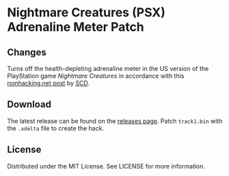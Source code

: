 # Nightmare Creatures (PSX) Adrenaline Meter Patch

## Changes
Turns off the health-depleting adrenaline meter
in the US version of the PlayStation game
*Nightmare Creatures*
in accordance with this
[romhacking.net post](https://www.romhacking.net/forum/index.php?msg=450122)
by
[SCD](https://www.romhacking.net/forum/index.php?action=profile;u=14265).

## Download
The latest release can be found on the
[releases page](https://github.com/lightbulb-sun/nightmare-adrenaline/releases).
Patch `track1.bin` with the `.xdelta` file to create the hack.

## License
Distributed under the MIT License. See LICENSE for more information.
